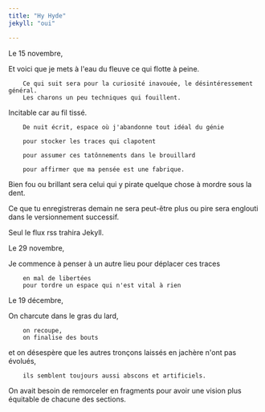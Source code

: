 ```yaml
---
title: "Hy Hyde"
jekyll: "oui"

---
```


Le 15 novembre, 

Et voici que je mets à l'eau du fleuve ce qui flotte à peine.

        Ce qui suit sera pour la curiosité inavouée, le désintéressement général.
        Les charons un peu techniques qui fouillent.

Incitable car au fil tissé. 

        De nuit écrit, espace où j'abandonne tout idéal du génie

        pour stocker les traces qui clapotent

        pour assumer ces tatônnements dans le brouillard

        pour affirmer que ma pensée est une fabrique.

Bien fou ou brillant sera celui qui y pirate quelque chose à mordre sous la dent.

Ce que tu enregistreras demain ne sera peut-être plus ou pire sera englouti dans le versionnement successif. 

Seul le flux rss trahira Jekyll.

Le 29 novembre,

Je commence à penser à un autre lieu pour déplacer ces traces

        en mal de libertées
        pour tordre un espace qui n'est vital à rien

Le 19 décembre, 

On charcute dans le gras du lard, 

        on recoupe, 
        on finalise des bouts 

et on désespère que les autres tronçons laissés en jachère n'ont pas évolués, 

        ils semblent toujours aussi abscons et artificiels. 

On avait besoin de remorceler en fragments pour avoir une vision plus équitable de chacune des sections. 
